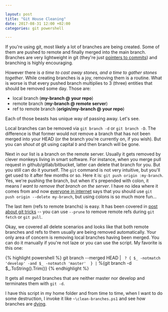 ```yaml
---

layout: post
title: "Git House Cleaning"
date: 2017-08-31 12:00 +02:00
categories: git powershell

---
```


If you're using git, most likely a lot of branches are being created. Some of them are pushed
to remote and finally merged into the main branch. Branches are very lightweight in git (they're
just [pointers to commits](https://git-scm.com/book/en/v1/Git-Branching-What-a-Branch-Is)) and
branching is highly encouraging. 

However there is _a time to cast away stones, and a time to gather stones together_. While creating
branches is a joy, removing them is a routine. What is worse is that every pushed branch multiplies
to 3 (three) entities that should be removed some day. Those are:

- local branch (__my-branch @ your repo__)
- remote branch (__my-branch @ remote server__)
- ref to remote branch (__origin/my-branch @ your repo__)

Each of those beasts has unique way of passing away. Let's see.

Local branches can be removed via `git branch -d` or `git branch -D`. The difference is that former
would not remove a branch that has not been merged into your HEAD (or the branch you're
currently on, if you wish). But you can _shout at_ git using capital `D` and then branch will 
be gone.

Next in our list is a branch on the remote server. Usually it gets removed by clever monkeys
living in smart software. For instance, when you merge pull request in github/gitlab/bitbucket, latter
can delete that branch for you. But you still can do it yourself. The `git` command is not very
intuitive, but you'll get used to it after few months or so. Here it is: `git push origin :my-branch`. Yes, we're pushing the branch, but when it's prepended
with colon, it means _I want to remove that branch on the server_. I have no idea
where it comes from and now [everyone in internet](https://git-scm.com/book/id/v2/Git-Branching-Remote-Branches#_delete_branches) says that you should use
`git push origin --delete my-branch`, but using colons is so much more fun...

The last item (refs to remote branchs) is easy. It has been covered in [post about git tricks](git-tricks) -- you can use `--prune` to remove remote refs during `git fetch` or `git pull`. 

Okay, we covered all delete scenarios and looks like that both remote branches and refs to them usually are being removed automatically. Your only area of concern is removing local branches having been merged. You can do it manually if you're not laze or you can use the script. My favorite is this one:

{% highlight powershell %}
git branch --merged HEAD  | `
  ? { $_ -notmatch 'develop' -and $_ -notmatch 'master'  } |`
  %{git branch -d $_.ToString().Trim()}
{% endhighlight %} 

It gets all merged branches that are neither master nor develop and terminates 
them with `git -d`. 

I have this script in my home folder and from time to time, when I want to do some
destruction, I invoke it like `~\clean-branches.ps1` and see how branches are [dying](https://gist.github.com/skalinets/8df45e65287ed8c4f2b54012be50d1f2).